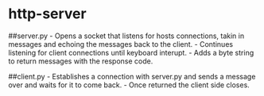 # http-server

##server.py
    - Opens a socket that listens for hosts connections, takin in messages and echoing the messages back to the client.
    - Continues listening for client connections until keyboard interupt.
    - Adds a byte string to return messages with the response code.

##client.py
    - Establishes a connection with server.py and sends a message over and waits for it to come back.
    - Once returned the client side closes.
